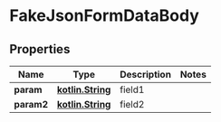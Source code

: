 # FakeJsonFormDataBody

## Properties
Name | Type | Description | Notes
------------ | ------------- | ------------- | -------------
**param** | [**kotlin.String**](.md) | field1 | 
**param2** | [**kotlin.String**](.md) | field2 | 
